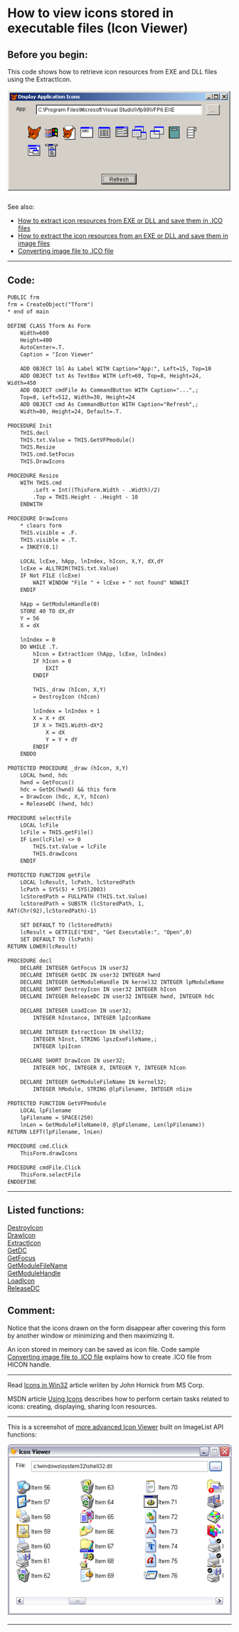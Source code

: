<link rel="stylesheet" type="text/css" href="../css/win32api.css">  
<link rel="stylesheet" href="https://cdnjs.cloudflare.com/ajax/libs/font-awesome/4.7.0/css/font-awesome.min.css">

# How to view icons stored in executable files (Icon Viewer)

## Before you begin:
This code shows how to retrieve icon resources from EXE and DLL files using the ExtractIcon.   

![](../images/iconview.png)  

See also:

* [How to extract icon resources from EXE or DLL and save them in .ICO files](sample_502.md)  
* [How to extract the icon resources from an EXE or DLL and save them in image files](sample_501.md)  
* [Converting image file to .ICO file](sample_503.md)  

  
***  


## Code:
```foxpro  
PUBLIC frm
frm = CreateObject("Tform")
* end of main

DEFINE CLASS Tform As Form
	Width=600
	Height=400
	AutoCenter=.T.
	Caption = "Icon Viewer"

	ADD OBJECT lbl As Label WITH Caption="App:", Left=15, Top=10
	ADD OBJECT txt As TextBox WITH Left=60, Top=8, Height=24, Width=450
	ADD OBJECT cmdFile As CommandButton WITH Caption="...",;
	Top=8, Left=512, Width=30, Height=24
	ADD OBJECT cmd As CommandButton WITH Caption="Refresh",;
	Width=80, Height=24, Default=.T.

PROCEDURE Init
	THIS.decl
	THIS.txt.Value = THIS.GetVFPmodule()
	THIS.Resize
	THIS.cmd.SetFocus
	THIS.DrawIcons

PROCEDURE Resize
	WITH THIS.cmd
		.Left = Int((ThisForm.Width - .Width)/2)
		.Top = THIS.Height - .Height - 10
	ENDWITH

PROCEDURE DrawIcons
	* clears form
	THIS.visible = .F.
	THIS.visible = .T.
	= INKEY(0.1)

	LOCAL lcExe, hApp, lnIndex, hIcon, X,Y, dX,dY
	lcExe = ALLTRIM(THIS.txt.Value)
	IF Not FILE (lcExe)
		WAIT WINDOW "File " + lcExe + " not found" NOWAIT
	ENDIF

	hApp = GetModuleHandle(0)
	STORE 40 TO dX,dY
	Y = 56
	X = dX

	lnIndex = 0
	DO WHILE .T.
		hIcon = ExtractIcon (hApp, lcExe, lnIndex)
		IF hIcon = 0
			EXIT
		ENDIF

		THIS._draw (hIcon, X,Y)
		= DestroyIcon (hIcon)

		lnIndex = lnIndex + 1
		X = X + dX
		IF X > THIS.Width-dX*2
			X = dX
			Y = Y + dY
		ENDIF
	ENDDO

PROTECTED PROCEDURE _draw (hIcon, X,Y)
	LOCAL hwnd, hdc
	hwnd = GetFocus()
	hdc = GetDC(hwnd) && this form
	= DrawIcon (hdc, X,Y, hIcon)
	= ReleaseDC (hwnd, hdc)

PROCEDURE selectFile
	LOCAL lcFile
	lcFile = THIS.getFile()
	IF Len(lcFile) <> 0
		THIS.txt.Value = lcFile
		THIS.drawIcons
	ENDIF

PROTECTED FUNCTION getFile
	LOCAL lcResult, lcPath, lcStoredPath
	lcPath = SYS(5) + SYS(2003)
	lcStoredPath = FULLPATH (THIS.txt.Value)
	lcStoredPath = SUBSTR (lcStoredPath, 1, RAT(Chr(92),lcStoredPath)-1)
	
	SET DEFAULT TO (lcStoredPath)
	lcResult = GETFILE("EXE", "Get Executable:", "Open",0)
	SET DEFAULT TO (lcPath)
RETURN LOWER(lcResult)

PROCEDURE decl
	DECLARE INTEGER GetFocus IN user32
	DECLARE INTEGER GetDC IN user32 INTEGER hwnd
	DECLARE INTEGER GetModuleHandle IN kernel32 INTEGER lpModuleName
	DECLARE SHORT DestroyIcon IN user32 INTEGER hIcon
	DECLARE INTEGER ReleaseDC IN user32 INTEGER hwnd, INTEGER hdc

	DECLARE INTEGER LoadIcon IN user32;
		INTEGER hInstance, INTEGER lpIconName

	DECLARE INTEGER ExtractIcon IN shell32;
		INTEGER hInst, STRING lpszExeFileName,;
		INTEGER lpiIcon

	DECLARE SHORT DrawIcon IN user32;
		INTEGER hDC, INTEGER X, INTEGER Y, INTEGER hIcon

	DECLARE INTEGER GetModuleFileName IN kernel32;
		INTEGER hModule, STRING @lpFilename, INTEGER nSize

PROTECTED FUNCTION GetVFPmodule
	LOCAL lpFilename
	lpFilename = SPACE(250)
	lnLen = GetModuleFileName(0, @lpFilename, Len(lpFilename))
RETURN LEFT(lpFilename, lnLen)

PROCEDURE cmd.Click
	ThisForm.drawIcons

PROCEDURE cmdFile.Click
	ThisForm.selectFile
ENDDEFINE  
```  
***  


## Listed functions:
[DestroyIcon](../libraries/user32/DestroyIcon.md)  
[DrawIcon](../libraries/user32/DrawIcon.md)  
[ExtractIcon](../libraries/shell32/ExtractIcon.md)  
[GetDC](../libraries/user32/GetDC.md)  
[GetFocus](../libraries/user32/GetFocus.md)  
[GetModuleFileName](../libraries/kernel32/GetModuleFileName.md)  
[GetModuleHandle](../libraries/kernel32/GetModuleHandle.md)  
[LoadIcon](../libraries/user32/LoadIcon.md)  
[ReleaseDC](../libraries/user32/ReleaseDC.md)  

## Comment:
Notice that the icons drawn on the form disappear after covering this form by another window or minimizing and then maximizing it.  
  
An icon stored in memory can be saved as icon file. Code sample <a href="?example=503">Converting image file to .ICO file</a> explains how to create .ICO file from HICON handle.  
  
* * *  
Read <a href="http://msdn.microsoft.com/library/default.asp?url=/library/en-us/dnwui/html/msdn_icons.asp">Icons in Win32</a> article wriiten by John Hornick from MS Corp.  
  
MSDN article <a href="http://msdn.microsoft.com/library/default.asp?url=/library/en-us/winui/winui/windowsuserinterface/resources/icons/usingicons.asp">Using Icons</a> describes how to perform certain tasks related to icons: creating, displaying, sharing Icon resources.  
  
* * *  
This is a screenshot of <a href="?example=19">more advanced Icon Viewer</a> built on ImageList API functions:  
  
<a href="?example=19"><img src="images/iconview_list.png" width=507 height=386 border=0></a>  
  
***  

